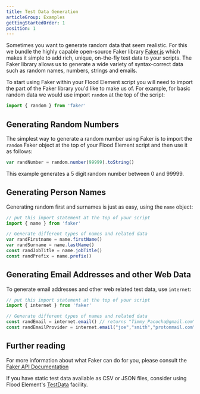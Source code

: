 ```yaml
---
title: Test Data Generation
articleGroup: Examples
gettingStartedOrder: 1
position: 1
---
```


Sometimes you want to generate random data that seem realistic. For this we bundle the highly capable open-source Faker library [Faker.js](https://github.com/Marak/faker.js) which makes it simple to add rich, unique, on-the-fly test data to your scripts.
The Faker library allows us to generate a wide variety of syntax-correct data such as random names, numbers, strings and emails.

To start using Faker within your Flood Element script you will need to import the part of the Faker library you'd like to make us of.
For example, for basic random data we would use import `random` at the top of the script:

```typescript
import { random } from 'faker'
```

## Generating Random Numbers

The simplest way to generate a random number using Faker is to import the `random` Faker object at the top of your Flood Element script and then use it as follows:

```typescript
var randNumber = random.number(99999).toString()
```
This example generates a 5 digit random number between 0 and 99999.

## Generating Person Names

Generating random first and surnames is just as easy, using the `name` object:

```typescript
// put this import statement at the top of your script
import { name } from 'faker'

// Generate different types of names and related data
var randFirstname = name.firstName()
var randSurname = name.lastName()
const randJobTitle = name.jobTitle()
const randPrefix = name.prefix()
```

## Generating Email Addresses and other Web Data

To generate email addresses and other web related test data, use `internet`:

```typescript
// put this import statement at the top of your script
import { internet } from 'faker'

// Generate different types of names and related data
const randEmail = internet.email() // returns "Timmy_Pacocha@gmail.com"
const randEmailProvider = internet.email("joe","smith","protonmail.com") // returns "joe.smith@protonmail.com"
```

## Further reading

For more information about what Faker can do for you, please consult the [Faker API Documentation](https://github.com/Marak/faker.js#api)

If you have static test data available as CSV or JSON files, consider using Flood Element's [TestData](./examples_test_data.md) facility.

<!-- suffix -->

[TestData]: /docs/1.0/api/TestData
